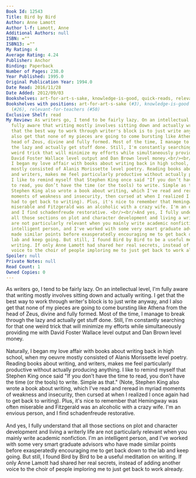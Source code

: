 ```yaml
---
Book Id: 12543
Title: Bird by Bird
Author: Anne Lamott
Author l-f: Lamott, Anne
Additional Authors: null
ISBN: =""
ISBN13: =""
My Rating: 4
Average Rating: 4.24
Publisher: Anchor
Binding: Paperback
Number of Pages: 238.0
Year Published: 1995.0
Original Publication Year: 1994.0
Date Read: 2016/11/28
Date Added: 2012/09/03
Bookshelves: art-for-art-s-sake, knowledge-is-good, quick-reads, relevant-for-teachers
Bookshelves with positions: art-for-art-s-sake (#3), knowledge-is-good (#146), quick-reads
  (#26), relevant-for-teachers (#50)
Exclusive Shelf: read
My Review: As writers go, I tend to be fairly lazy. On an intellectual level, I'm
  fully aware that writing mostly involves sitting down and actually writing. I get
  that the best way to work through writer's block is to just write anyway, and I
  also get that none of my pieces are going to come bursting like Athena from the
  head of Zeus, divine and fully formed. Most of the time, I manage to break through
  the lazy and actually get stuff done. Still, I'm constantly searching for that one
  weird trick that will minimize my efforts while simultaneously providing me with
  David Foster Wallace level output and Dan Brown level money.<br/><br/>Naturally,
  I began my love affair with books about writing back in high school, when my oeuvre
  mostly consisted of Alanis Morissette level poetry. Reading books about writing,
  and writers, makes me feel particularly productive without actually producing anything.
  I like to remind myself that Stephen King once said "If you don’t have the time
  to read, you don’t have the time (or the tools) to write. Simple as that." (Note,
  Stephen King also wrote a book about writing, which I've read and reread in myriad
  moments of weakness and insecurity, then cursed at when I realized I once again
  had to get back to writing). Plus, it's nice to remember that Hemingway was often
  miserable and Fitzgerald was an alcoholic with a crazy wife. I'm an envious person,
  and I find schadenfreude restorative. <br/><br/>And yes, I fully understand that
  all those sections on plot and character development and living a writerly life
  are not particularly relevant when you mainly write academic nonfiction. I'm an
  intelligent person, and I've worked with some very smart graduate advisors who have
  made similar points before exasperatedly encouraging me to get back down to the
  lab and keep going. But still, I found Bird by Bird to be a useful meditation on
  writing. If only Anne Lamott had shared her real secrets, instead of adding another
  voice to the choir of people imploring me to just get back to work already.
Spoiler: null
Private Notes: null
Read Count: 1
Owned Copies: 0
---
```


As writers go, I tend to be fairly lazy. On an intellectual level, I'm fully aware that writing mostly involves sitting down and actually writing. I get that the best way to work through writer's block is to just write anyway, and I also get that none of my pieces are going to come bursting like Athena from the head of Zeus, divine and fully formed. Most of the time, I manage to break through the lazy and actually get stuff done. Still, I'm constantly searching for that one weird trick that will minimize my efforts while simultaneously providing me with David Foster Wallace level output and Dan Brown level money.<br/><br/>Naturally, I began my love affair with books about writing back in high school, when my oeuvre mostly consisted of Alanis Morissette level poetry. Reading books about writing, and writers, makes me feel particularly productive without actually producing anything. I like to remind myself that Stephen King once said "If you don’t have the time to read, you don’t have the time (or the tools) to write. Simple as that." (Note, Stephen King also wrote a book about writing, which I've read and reread in myriad moments of weakness and insecurity, then cursed at when I realized I once again had to get back to writing). Plus, it's nice to remember that Hemingway was often miserable and Fitzgerald was an alcoholic with a crazy wife. I'm an envious person, and I find schadenfreude restorative. <br/><br/>And yes, I fully understand that all those sections on plot and character development and living a writerly life are not particularly relevant when you mainly write academic nonfiction. I'm an intelligent person, and I've worked with some very smart graduate advisors who have made similar points before exasperatedly encouraging me to get back down to the lab and keep going. But still, I found Bird by Bird to be a useful meditation on writing. If only Anne Lamott had shared her real secrets, instead of adding another voice to the choir of people imploring me to just get back to work already.